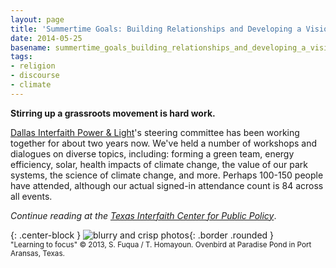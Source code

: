 ```yaml
---
layout: page
title: 'Summertime Goals: Building Relationships and Developing a Vision'
date: 2014-05-25
basename: summertime_goals_building_relationships_and_developing_a_vision
tags:
- religion
- discourse
- climate
---
```


**Stirring up a grassroots movement is hard work.**

<a href="http://www.dallasinterfaith.org">Dallas Interfaith Power &amp;
Light</a>'s steering committee has been working together for about two years
now. We've held a number of workshops and dialogues on diverse topics,
including: forming a green team, energy efficiency, solar, health impacts of
climate change, the value of our park systems, the science of climate change,
and more. Perhaps 100-150 people have attended, although our actual signed-in
attendance count is 84 across all events.

_Continue reading at the <a href="http://www.texasinterfaithcenter.org/blog/summertime-goals-building-relationships-and-developing-vision">Texas Interfaith Center for Public Policy</a>_.

{: .center-block }
![blurry and crisp
photos](/images/ovenbirdLearningToFocus.png){: .border .rounded }<br> <small>"Learning to focus"
&copy; 2013, S. Fuqua / T. Homayoun. Ovenbird at Paradise Pond in Port Aransas,
Texas.</small>
